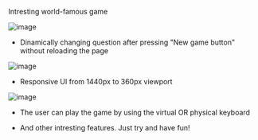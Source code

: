 Intresting world-famous game

![image](https://github.com/voolga/hangman-game/assets/88053873/30d83261-e3e3-4743-b1f9-28d4f7fd29c4)


+ Dinamically changing question after pressing "New game button" without reloading the page

![image](https://github.com/voolga/hangman-game/assets/88053873/29583dc0-6fdd-4e39-913c-3b7be5bfdd64)


+ Responsive UI from 1440px to 360px viewport

![image](https://github.com/voolga/hangman-game/assets/88053873/27ede7c1-e03f-47a7-951e-0fb674d21934)


+ The user can play the game by using the virtual OR physical keyboard

+ And other intresting features. Just try and have fun!
